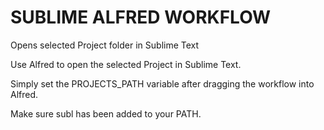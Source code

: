 # SUBLIME ALFRED WORKFLOW

Opens selected Project folder in Sublime Text


Use Alfred to open the selected Project in Sublime Text.

Simply set the PROJECTS_PATH variable after dragging the workflow into Alfred.

Make sure subl has been added to your PATH.